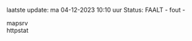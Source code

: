 laatste update: 
ma 04-12-2023 10:10   uur 
Status: FAALT - fout - 
<div class="service R">mapsrv</div><div class="service G">httpstat</div>